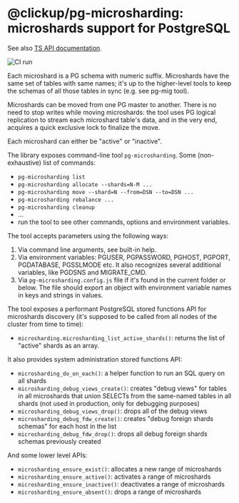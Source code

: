 # @clickup/pg-microsharding: microshards support for PostgreSQL

See also [TS API documentation](https://github.com/clickup/pg-microsharding/blob/master/docs/modules.md).

![CI run](https://github.com/clickup/pg-microsharding/actions/workflows/ci.yml/badge.svg?branch=main)

Each microshard is a PG schema with numeric suffix. Microshards have the same
set of tables with same names; it's up to the higher-level tools to keep the
schemas of all those tables in sync (e.g. see pg-mig tool).

Microshards can be moved from one PG master to another. There is no need to stop
writes while moving microshards: the tool uses PG logical replication to stream
each microshard table's data, and in the very end, acquires a quick exclusive
lock to finalize the move.

Each microshard can either be "active" or "inactive".

The library exposes command-line tool `pg-microsharding`. Some (non-exhaustive)
list of commands:

- `pg-microsharding list`
- `pg-microsharding allocate --shards=N-M ...`
- `pg-microsharding move --shard=N --from=DSN --to=DSN ...`
- `pg-microsharding rebalance ...`
- `pg-microsharding cleanup`
- ...
- run the tool to see other commands, options and environment variables.

The tool accepts parameters using the following ways:

1. Via command line arguments, see built-in help.
2. Via environment variables: PGUSER, PGPASSWORD, PGHOST, PGPORT, PGDATABASE,
   PGSSLMODE etc. It also recognizes several additional variables, like PGDSNS
   and MIGRATE_CMD.
3. Via `pg-microsharding.config.js` file if it's found in the current folder or
   below. The file should export an object with environment variable names in
   keys and strings in values.

The tool exposes a performant PostgreSQL stored functions API for microshards
discovery (it's supposed to be called from all nodes of the cluster from time to
time):

- `microsharding.microsharding_list_active_shards()`: returns the list of
  "active" shards as an array.

It also provides system administration stored functions API:

- `microsharding_do_on_each()`: a helper function to run an SQL query on all shards
- `microsharding_debug_views_create()`: creates "debug views" for tables in all
  microshards that union SELECTs from the same-named tables in all shards (not
  used in production, only for debugging purposes)
- `microsharding_debug_views_drop()`: drops all of the debug views
- `microsharding_debug_fdw_create()`: creates "debug foreign shards schemas" for
  each host in the list
- `microsharding_debug_fdw_drop()`: drops all debug foreign shards schemas
  previously created

And some lower level APIs:

- `microsharding_ensure_exist()`: allocates a new range of microshards
- `microsharding_ensure_active()`: activates a range of microshards
- `microsharding_ensure_inactive()`: deactivates a range of microshards
- `microsharding_ensure_absent()`: drops a range of microshards
